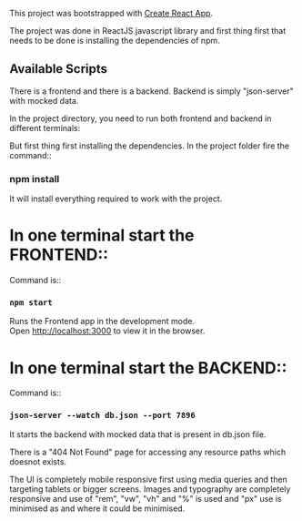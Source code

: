 This project was bootstrapped with [Create React App](https://github.com/facebook/create-react-app).

The project was done in ReactJS javascript library and first thing first that needs to be done is installing the dependencies of npm.


## Available Scripts

There is a frontend and there is a backend. Backend is simply "json-server" with mocked data.

In the project directory, you need to run both frontend and backend in different terminals:

But first thing first installing the dependencies. In the project folder fire the command::
### npm install
 It will install everything required to work with the project.

In one terminal start the FRONTEND::
====================================
Command is::
### `npm start`

Runs the Frontend app in the development mode.<br>
Open [http://localhost:3000](http://localhost:3000) to view it in the browser.



In one terminal start the BACKEND::
====================================
Command is::
### `json-server --watch db.json --port 7896`
It starts the backend with mocked data that is present in db.json file.


There is a "404 Not Found" page for accessing any resource paths which doesnot exists.

The UI is completely mobile responsive first using media queries and then targeting tablets or bigger screens.
Images and typography are completely responsive and use of "rem", "vw", "vh" and "%" is used and "px" use is minimised as and where it could be minimised.
